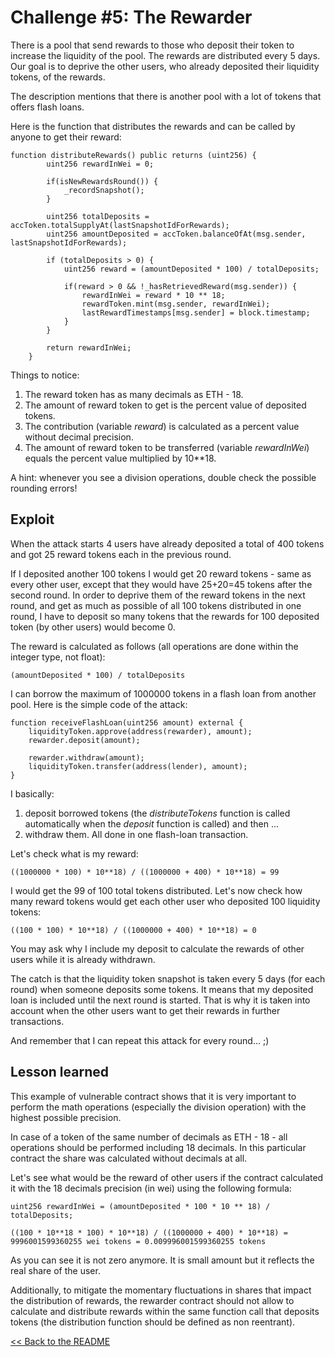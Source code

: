 # Challenge #5: The Rewarder

There is a pool that send rewards to those who deposit their token to increase the liquidity of the pool. The rewards are distributed every 5 days. Our goal is to deprive the other users, who already deposited their liquidity tokens, of the rewards. 

The description mentions that there is another pool with a lot of tokens that offers flash loans.

Here is the function that distributes the rewards and can be called by anyone to get their reward:
```
function distributeRewards() public returns (uint256) {
        uint256 rewardInWei = 0;

        if(isNewRewardsRound()) {
            _recordSnapshot();
        }        
        
        uint256 totalDeposits = accToken.totalSupplyAt(lastSnapshotIdForRewards);
        uint256 amountDeposited = accToken.balanceOfAt(msg.sender, lastSnapshotIdForRewards);

        if (totalDeposits > 0) {
            uint256 reward = (amountDeposited * 100) / totalDeposits;

            if(reward > 0 && !_hasRetrievedReward(msg.sender)) {                
                rewardInWei = reward * 10 ** 18;
                rewardToken.mint(msg.sender, rewardInWei);
                lastRewardTimestamps[msg.sender] = block.timestamp;
            }
        }

        return rewardInWei;     
    }
```

Things to notice:
1. The reward token has as many decimals as ETH - 18. 
2. The amount of reward token to get is the percent value of deposited tokens.
3. The contribution (variable *reward*) is calculated as a percent value without decimal precision.
3. The amount of reward token to be transferred (variable *rewardInWei*) equals the percent value multiplied by 10**18. 

A hint: whenever you see a division operations, double check the possible rounding errors!

## Exploit

When the attack starts 4 users have already deposited a total of 400 tokens and got 25 reward tokens each in the previous round.

If I deposited another 100 tokens I would get 20 reward tokens - same as every other user, except that they would have 25+20=45 tokens after the second round. In order to deprive them of the reward tokens in the next round, and get as much as possible of all 100 tokens distributed in one round, I have to deposit so many tokens that the rewards for 100 deposited token (by other users) would become 0. 

The reward is calculated as follows (all operations are done within the integer type, not float):

```
(amountDeposited * 100) / totalDeposits
```

I can borrow the maximum of 1000000 tokens in a flash loan from another pool. Here is the simple code of the attack:

```
function receiveFlashLoan(uint256 amount) external {
    liquidityToken.approve(address(rewarder), amount);
    rewarder.deposit(amount);

    rewarder.withdraw(amount);
    liquidityToken.transfer(address(lender), amount);
}
```

I basically:
1. deposit borrowed tokens (the *distributeTokens* function is called automatically when the *deposit* function is called) and then ...
2. withdraw them. 
All done in one flash-loan transaction.

Let's check what is my reward:

```
((1000000 * 100) * 10**18) / ((1000000 + 400) * 10**18) = 99 
```

I would get the 99 of 100 total tokens distributed. Let's now check how many reward tokens would get each other user who deposited 100 liquidity tokens:

```
((100 * 100) * 10**18) / ((1000000 + 400) * 10**18) = 0  
```

You may ask why I include my deposit to calculate the rewards of other users while it is already withdrawn. 

The catch is that the liquidity token snapshot is taken every 5 days (for each round) when someone deposits some tokens. It means that my deposited loan is included until the next round is started. That is why it is taken into account when the other users want to get their rewards in further transactions.

And remember that I can repeat this attack for every round... ;)

## Lesson learned

This example of vulnerable contract shows that it is very important to perform the math operations (especially the division operation) with the highest possible precision. 

In case of a token of the same number of decimals as ETH - 18 - all operations should be performed including 18 decimals. In this particular contract the share was calculated without decimals at all.

Let's see what would be the reward of other users if the contract calculated it with the 18 decimals precision (in wei) using the following formula:

```
uint256 rewardInWei = (amountDeposited * 100 * 10 ** 18) / totalDeposits;
```

```
((100 * 10**18 * 100) * 10**18) / ((1000000 + 400) * 10**18) = 9996001599360255 wei tokens = 0.009996001599360255 tokens
```

As you can see it is not zero anymore. It is small amount but it reflects the real share of the user.

Additionally, to mitigate the momentary fluctuations in shares that impact the distribution of rewards, the rewarder contract should not allow to calculate and distribute rewards within the same function call that deposits tokens (the distribution function should be defined as non reentrant).

[<< Back to the README](../README.md)